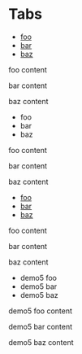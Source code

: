 Tabs
====

-   [foo](#foo)
-   [bar](#bar)
-   [baz](#baz)

foo content

bar content

baz content

-   <span id="yui_3_1_0_1_1270489731578917"><span id="yui_3_1_0_1_1270489731578919" class="yui3-tab-label yui3-tab-content">foo</span></span>
-   <span id="yui_3_1_0_1_1270489731578939"><span id="yui_3_1_0_1_1270489731578941" class="yui3-tab-label yui3-tab-content">bar</span></span>
-   <span id="yui_3_1_0_1_1270489731578961"><span id="yui_3_1_0_1_1270489731578963" class="yui3-tab-label yui3-tab-content">baz</span></span>

foo content

bar content

baz content

-   [foo](#foo2)
-   [bar](#bar2)
-   [baz](#baz2)

foo content

bar content

baz content

-   demo5 foo
-   <span id="tab2">demo5 bar</span>
-   demo5 baz

demo5 foo content

demo5 bar content

demo5 baz content

